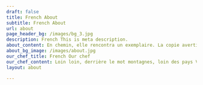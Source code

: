 ```yaml
---
draft: false
title: French About
subtitle: French About
url: about
page_header_bg: /images/bg_3.jpg
description: French This is meta description.
about_content: En chemin, elle rencontra un exemplaire. La copie avertissait le petit texte aveugle, que d'où il venait, il aurait été réécrit mille fois et tout ce qui restait de son origine serait le mot "et" et le petit texte aveugle devrait se retourner et revenir à lui-même, pays sûr. Mais rien de ce que disait la copie ne pouvait la convaincre et il n'a donc pas fallu longtemps pour que quelques rédacteurs insidieux lui tendent une embuscade, la saoulent avec Longe et Parole et la traînent dans leur agence, où ils l'ont maltraitée pour leur compte.
about_bg_image: /images/about.jpg
our_chef_title: French Our chef
our_chef_content: Loin loin, derrière le mot montagnes, loin des pays Vokalia et Consonantia, vivent les textes aveugles.
layout: about

---
```

